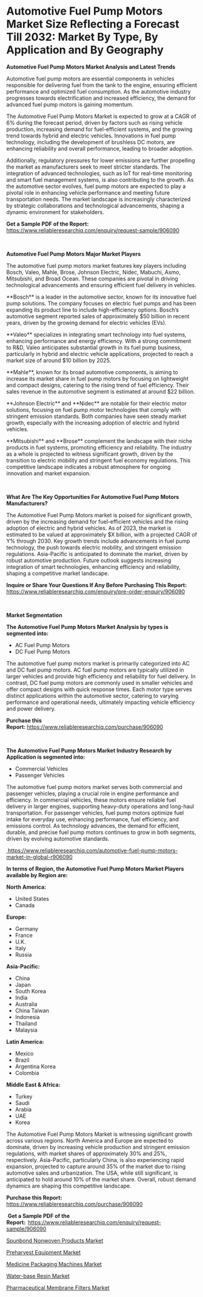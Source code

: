 <p><h1>Automotive Fuel Pump Motors Market Size Reflecting a Forecast Till 2032: Market By Type, By Application and By Geography</h1></p><p><strong>Automotive Fuel Pump Motors Market Analysis and Latest Trends</strong></p>
<p><p>Automotive fuel pump motors are essential components in vehicles responsible for delivering fuel from the tank to the engine, ensuring efficient performance and optimized fuel consumption. As the automotive industry progresses towards electrification and increased efficiency, the demand for advanced fuel pump motors is gaining momentum. </p><p>The Automotive Fuel Pump Motors Market is expected to grow at a CAGR of 6% during the forecast period, driven by factors such as rising vehicle production, increasing demand for fuel-efficient systems, and the growing trend towards hybrid and electric vehicles. Innovations in fuel pump technology, including the development of brushless DC motors, are enhancing reliability and overall performance, leading to broader adoption.</p><p>Additionally, regulatory pressures for lower emissions are further propelling the market as manufacturers seek to meet stricter standards. The integration of advanced technologies, such as IoT for real-time monitoring and smart fuel management systems, is also contributing to the growth. As the automotive sector evolves, fuel pump motors are expected to play a pivotal role in enhancing vehicle performance and meeting future transportation needs. The market landscape is increasingly characterized by strategic collaborations and technological advancements, shaping a dynamic environment for stakeholders.</p></p>
<p><strong>Get a Sample PDF of the Report:&nbsp;</strong> <a href="https://www.reliableresearchiq.com/enquiry/request-sample/906090?utm_campaign=1129&utm_medium=2&utm_source=Github&utm_content=ia&utm_term=21032025&utm_id=automotive-fuel-pump-motors">https://www.reliableresearchiq.com/enquiry/request-sample/906090</a></p>
<p>&nbsp;</p>
<p><strong>Automotive Fuel Pump Motors Major Market Players</strong></p>
<p><p>The automotive fuel pump motors market features key players including Bosch, Valeo, Mahle, Brose, Johnson Electric, Nidec, Mabuchi, Asmo, Mitsubishi, and Broad Ocean. These companies are pivotal in driving technological advancements and ensuring efficient fuel delivery in vehicles.</p><p>**Bosch** is a leader in the automotive sector, known for its innovative fuel pump solutions. The company focuses on electric fuel pumps and has been expanding its product line to include high-efficiency options. Bosch’s automotive segment reported sales of approximately $50 billion in recent years, driven by the growing demand for electric vehicles (EVs).</p><p>**Valeo** specializes in integrating smart technology into fuel systems, enhancing performance and energy efficiency. With a strong commitment to R&D, Valeo anticipates substantial growth in its fuel pump business, particularly in hybrid and electric vehicle applications, projected to reach a market size of around $10 billion by 2025.</p><p>**Mahle**, known for its broad automotive components, is aiming to increase its market share in fuel pump motors by focusing on lightweight and compact designs, catering to the rising trend of fuel efficiency. Their sales revenue in the automotive segment is estimated at around $22 billion.</p><p>**Johnson Electric** and **Nidec** are notable for their electric motor solutions, focusing on fuel pump motor technologies that comply with stringent emission standards. Both companies have seen steady market growth, especially with the increasing adoption of electric and hybrid vehicles.</p><p>**Mitsubishi** and **Brose** complement the landscape with their niche products in fuel systems, promoting efficiency and reliability. The industry as a whole is projected to witness significant growth, driven by the transition to electric mobility and stringent fuel economy regulations. This competitive landscape indicates a robust atmosphere for ongoing innovation and market expansion.</p></p>
<p>&nbsp;</p>
<p><strong>What Are The Key Opportunities For Automotive Fuel Pump Motors Manufacturers?</strong></p>
<p><p>The Automotive Fuel Pump Motors market is poised for significant growth, driven by the increasing demand for fuel-efficient vehicles and the rising adoption of electric and hybrid vehicles. As of 2023, the market is estimated to be valued at approximately $X billion, with a projected CAGR of Y% through 2030. Key growth trends include advancements in fuel pump technology, the push towards electric mobility, and stringent emission regulations. Asia-Pacific is anticipated to dominate the market, driven by robust automotive production. Future outlook suggests increasing integration of smart technologies, enhancing efficiency and reliability, shaping a competitive market landscape.</p></p>
<p><strong>Inquire or Share Your Questions If Any Before Purchasing This Report:</strong> <a href="https://www.reliableresearchiq.com/enquiry/pre-order-enquiry/906090?utm_campaign=1129&utm_medium=2&utm_source=Github&utm_content=ia&utm_term=21032025&utm_id=automotive-fuel-pump-motors">https://www.reliableresearchiq.com/enquiry/pre-order-enquiry/906090</a></p>
<p>&nbsp;</p>
<p><strong>Market Segmentation</strong></p>
<p><strong>The Automotive Fuel Pump Motors Market Analysis by types is segmented into:</strong></p>
<p><ul><li>AC Fuel Pump Motors</li><li>DC Fuel Pump Motors</li></ul></p>
<p><p>The automotive fuel pump motors market is primarily categorized into AC and DC fuel pump motors. AC fuel pump motors are typically utilized in larger vehicles and provide high efficiency and reliability for fuel delivery. In contrast, DC fuel pump motors are commonly used in smaller vehicles and offer compact designs with quick response times. Each motor type serves distinct applications within the automotive sector, catering to varying performance and operational needs, ultimately impacting vehicle efficiency and power delivery.</p></p>
<p><strong>Purchase this Report:&nbsp;</strong><a href="https://www.reliableresearchiq.com/purchase/906090?utm_campaign=1129&utm_medium=2&utm_source=Github&utm_content=ia&utm_term=21032025&utm_id=automotive-fuel-pump-motors">https://www.reliableresearchiq.com/purchase/906090</a></p>
<p>&nbsp;</p>
<p><strong>The Automotive Fuel Pump Motors Market Industry Research by Application is segmented into:</strong></p>
<p><ul><li>Commercial Vehicles</li><li>Passenger Vehicles</li></ul></p>
<p><p>The automotive fuel pump motors market serves both commercial and passenger vehicles, playing a crucial role in engine performance and efficiency. In commercial vehicles, these motors ensure reliable fuel delivery in larger engines, supporting heavy-duty operations and long-haul transportation. For passenger vehicles, fuel pump motors optimize fuel intake for everyday use, enhancing performance, fuel efficiency, and emissions control. As technology advances, the demand for efficient, durable, and precise fuel pump motors continues to grow in both segments, driven by evolving automotive standards.</p></p>
<p><a href="https://www.reliableresearchiq.com/automotive-fuel-pump-motors-market-in-global-r906090?utm_campaign=1129&utm_medium=2&utm_source=Github&utm_content=ia&utm_term=21032025&utm_id=automotive-fuel-pump-motors">&nbsp;https://www.reliableresearchiq.com/automotive-fuel-pump-motors-market-in-global-r906090</a></p>
<p><strong>In terms of Region, the Automotive Fuel Pump Motors Market Players available by Region are:</strong></p>
<p>
    <p> <strong> North America: </strong>
        <ul>
            <li>United States</li>
            <li>Canada</li>
        </ul>
        </p> 
    <p> <strong> Europe: </strong>
        <ul>
            <li>Germany</li>
            <li>France</li>
            <li>U.K.</li>
            <li>Italy</li>
            <li>Russia</li>
        </ul>
        </p> 
    <p> <strong> Asia-Pacific: </strong>
        <ul>
            <li>China</li>
            <li>Japan</li>
            <li>South Korea</li>
            <li>India</li>
            <li>Australia</li>
            <li>China Taiwan</li>
            <li>Indonesia</li>
            <li>Thailand</li>
            <li>Malaysia</li>
        </ul>
        </p> 
    <p> <strong> Latin America: </strong>
        <ul>
            <li>Mexico</li>
            <li>Brazil</li>
            <li>Argentina Korea</li>
            <li>Colombia</li>
        </ul>
        </p> 
    <p> <strong> Middle East & Africa: </strong>
        <ul>
            <li>Turkey</li>
            <li>Saudi</li>
            <li>Arabia</li>
            <li>UAE</li>
            <li>Korea</li>
        </ul>
    </p>
    </p>
<p><p>The Automotive Fuel Pump Motors Market is witnessing significant growth across various regions. North America and Europe are expected to dominate, driven by increasing vehicle production and stringent emission regulations, with market shares of approximately 30% and 25%, respectively. Asia-Pacific, particularly China, is also experiencing rapid expansion, projected to capture around 35% of the market due to rising automotive sales and urbanization. The USA, while still significant, is anticipated to hold around 10% of the market share. Overall, robust demand dynamics are shaping this competitive landscape.</p></p>
<p><strong>Purchase this Report: </strong><a href="https://www.reliableresearchiq.com/purchase/906090?utm_campaign=1129&utm_medium=2&utm_source=Github&utm_content=ia&utm_term=21032025&utm_id=automotive-fuel-pump-motors">https://www.reliableresearchiq.com/purchase/906090</a></p>
<p>&nbsp;<strong>Get a Sample PDF of the Report:&nbsp;&nbsp;</strong><a href="https://www.reliableresearchiq.com/enquiry/request-sample/906090?utm_campaign=1129&utm_medium=2&utm_source=Github&utm_content=ia&utm_term=21032025&utm_id=automotive-fuel-pump-motors">https://www.reliableresearchiq.com/enquiry/request-sample/906090</a></p>
<p><strong></strong></p>
<p><p><a href="https://github.com/hatlepigna2s/Market-Research-Report-List-1/blob/main/spunbond-nonwoven-products-market.md?utm_campaign=1129&utm_medium=2&utm_source=Github&utm_content=ia&utm_term=21032025&utm_id=automotive-fuel-pump-motors">Spunbond Nonwoven Products Market</a></p><p><a href="https://github.com/iwanesucices/Market-Research-Report-List-1/blob/main/preharvest-equipment-market.md?utm_campaign=1129&utm_medium=2&utm_source=Github&utm_content=ia&utm_term=21032025&utm_id=automotive-fuel-pump-motors">Preharvest Equipment Market</a></p><p><a href="https://github.com/snapetylerho/Market-Research-Report-List-1/blob/main/medicine-packaging-machines-market.md?utm_campaign=1129&utm_medium=2&utm_source=Github&utm_content=ia&utm_term=21032025&utm_id=automotive-fuel-pump-motors">Medicine Packaging Machines Market</a></p><p><a href="https://github.com/sulvantomppa/Market-Research-Report-List-1/blob/main/water-base-resin-market.md?utm_campaign=1129&utm_medium=2&utm_source=Github&utm_content=ia&utm_term=21032025&utm_id=automotive-fuel-pump-motors">Water-base Resin Market</a></p><p><a href="https://github.com/stunzkocotpv/Market-Research-Report-List-1/blob/main/pharmaceutical-membrane-filters-market.md?utm_campaign=1129&utm_medium=2&utm_source=Github&utm_content=ia&utm_term=21032025&utm_id=automotive-fuel-pump-motors">Pharmaceutical Membrane Filters Market</a></p></p>